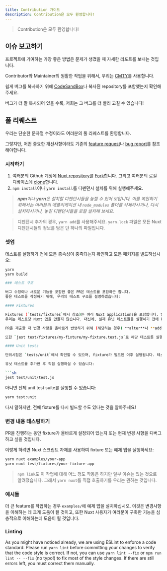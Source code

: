 ```yaml
---
title: Contribution 가이드
description: Contribution은 모두 환영합니다!
---
```


> Contribution은 모두 환영합니다!

## 이슈 보고하기

프로젝트에 기여하는 가장 좋은 방법은 문제가 생겼을 때 자세한 리포트를 보내는 것입니다.

Contributor와 Maintainer의 원활한 작업을 위해서, 우리는 [CMTY](https://cmty.nuxtjs.org/)를 사용합니다.

쉽게 버그를 복사하기 위해 [CodeSandBox](https://template.nuxtjs.org/)나 복사된 repository를 포함했는지 확인해주세요.

버그가 더 잘 복사되어 있을 수록, 저희는 그 버그를 더 빨리 고칠 수 있습니다!

## 풀 리퀘스트

우리는 단순한 문자열 수정이라도 여러분의 풀 리퀘스트를 환영합니다. 

그렇지만, 어떤 중요한 개선사항이라도 기존의 [feature request](https://feature.nuxtjs.org/)나 [bug report](https://bug.nuxtjs.org/)를 참조해야합니다.

### 시작하기

1. 여러분의 Github 계정에 [Nuxt repository](https://github.com/nuxt/nuxt.js)를 [Fork](https://help.github.com/articles/fork-a-repo/)합니다. 그리고 여러분의 로컬 디바이스에 [clone](https://help.github.com/articles/cloning-a-repository/)합니다.
2. `npm install`이나 `yarn install`를 디펜던시 설치를 위해 실행해주세요.

> _**npm**이나 **yarn**은 설치할 디펜던시들을 놓칠 수 있어 보입니다. 이를 복원하기 위해서는 여러분의 애플리케이션 내 `node_modules` 폴더를 삭제하시거나, 다시 설치하시거나, 놓친 디펜던시들을 로컬 설치해 보세요._

> 디펜던시 추가의 경우, `yarn add`를 사용해주세요. `yarn.lock` 파일은 모든 Nuxt 디펜던시들의 정보를 담은 단 하나의 파일입니다.

### 셋업
테스트를 실행하기 전에 모든 종속성이 충족되는지 확인하고 모든 패키지를 빌드하십시오:
 ```sh
yarn
yarn build

### 테스트 구조

버그 수정이나 새로운 기능을 포함한 좋은 PR은 테스트를 포함하곤 합니다.
좋은 테스트를 작성하기 위해, 우리의 테스트 구조를 설명하겠습니다:

#### Fixtures

Fixtures (`tests/fixtures`에서 참조)는 여러 Nuxt applications을 포함합니다. 빌드 시간을 가능한 짧게 유지하기 위해서,
우리는 테스트당 Nuxt 앱을 만들지 않습니다. 대신에, 실제 유닛 테스트들을 실행하기 전에 Fixture들은 `yarn test:fixtures`로 빌드됩니다.

PR을 제출할 때 변경 사항을 올바르게 반영하기 위해 (해당하는 경우) **alter**나 **add a new fixture**를 추가해주세요.

또한 `jest test/fixtures/my-fixture/my-fixture.test.js`로 해당 테스트를 실행하여 변경한 후 **rebuild** 픽스쳐를 잊지 마세요!

#### Unit tests

단위시험은 `tests/unit`에서 확인할 수 있으며, fixture가 빌드된 이후 실행됩니다. 테스트당 새로운 Nuxt 서버가 사용되므로(빌드 단계에서 초기 상태를 제외) 공유된 state가 존재하지 않습니다.

유닛 테스트를 추가한 후 직접 실행하실 수 있습니다:

```sh
jest test/unit/test.js
```
아니면 전체 unit test suite를 실행할 수 있습니다:

```sh
yarn test:unit
```
다시 말하지만, 전에 fixture를 다시 빌드할 수도 있다는 것을 알아주세요!

### 변경 내용 테스팅하기

PR을 진행하는 동안 fixture가 올바르게 설정되어 있는지 또는 현재 변경 사항을 디버그하고 싶을 것입니다.

이렇게 하려면 Nuxt 스크립트 자체를 사용하여 fixture 또는 예제 앱을 실행하세요:

```sh
yarn nuxt examples/your-app
yarn nuxt test/fixtures/your-fixture-app
```

> `npm link`도 이 작업에 대해 어느 정도 작동은 하지만 일부 이슈는 있는 것으로 알려졌습니다. 그래서 `yarn nuxt`를 직접 호출하기를 우리는 권하는 것입니다.

### 예시들

더 큰 feature를 작업하는 경우 `examples/`에 예제 앱을 설치하십시오.
이것은 변경사항을 이해하는 데 크게 도움이 될 것이고, 또한 Nuxt 사용자가 여러분이 구축한 기능을 심층적으로 이해하는데 도움이 될 것입니다.

### Linting

As you might have noticed already, we are using ESLint to enforce a code standard. Please run `yarn lint` before committing
your changes to verify that the code style is correct. If not, you can use `yarn lint --fix` or `npm run lint -- --fix` (no typo!) to fix most of the
style changes. If there are still errors left, you must correct them manually.